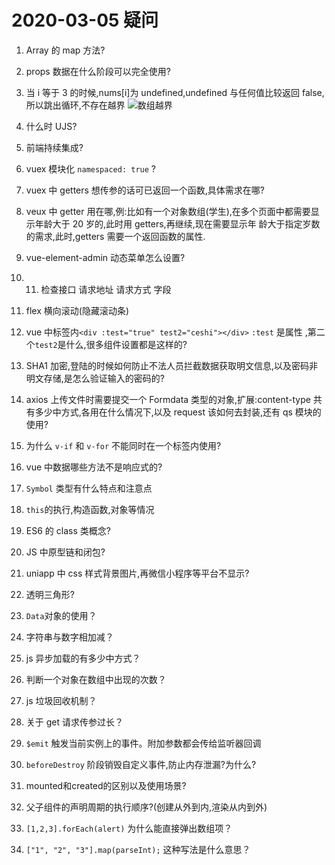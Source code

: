 # 2020-03-05 疑问

1. Array 的 map 方法?

2. props 数据在什么阶段可以完全使用?

3. 当 i 等于 3 的时候,nums[i]为 undefined,undefined 与任何值比较返回 false,所以跳出循环,不存在越界
   ![数组越界](../../assets/img/20200305/673990077152771197.jpg)

4. 什么时 UJS?

5. 前端持续集成?

6. vuex 模块化 `namespaced: true` ?

7. vuex 中 getters 想传参的话可已返回一个函数,具体需求在哪?

8. veux 中 getter 用在哪,例:比如有一个对象数组(学生),在多个页面中都需要显示年龄大于 20 岁的,此时用 getters,再继续,现在需要显示年
   龄大于指定岁数的需求,此时,getters 需要一个返回函数的属性.

9. vue-element-admin 动态菜单怎么设置?

10. 11. 检查接口 请求地址 请求方式 字段

11. flex 横向滚动(隐藏滚动条)

12. vue 中标签内`<div :test="true" test2="ceshi"></div>` `:test` 是属性 ,第二个`test2`是什么,很多组件设置都是这样的?

13. SHA1 加密,登陆的时候如何防止不法人员拦截数据获取明文信息,以及密码非明文存储,是怎么验证输入的密码的?

14. axios 上传文件时需要提交一个 Formdata 类型的对象,扩展:content-type 共有多少中方式,各用在什么情况下,以及 request 该如何去封装,还有 qs 模块的使用?

15. 为什么 `v-if` 和 `v-for` 不能同时在一个标签内使用?

16. vue 中数据哪些方法不是响应式的?

17. `Symbol` 类型有什么特点和注意点

18. `this`的执行,构造函数,对象等情况

19. ES6 的 class 类概念?

20. JS 中原型链和闭包?

21. uniapp 中 css 样式背景图片,再微信小程序等平台不显示?

22. 透明三角形?

23. `Data`对象的使用？

24. 字符串与数字相加减？

25. js 异步加载的有多少中方式？

26. 判断一个对象在数组中出现的次数？

27. js 垃圾回收机制？

28. 关于 get 请求传参过长？

29. `$emit` 触发当前实例上的事件。附加参数都会传给监听器回调

30. `beforeDestroy` 阶段销毁自定义事件,防止内存泄漏?为什么?

31. mounted和created的区别以及使用场景?

32. 父子组件的声明周期的执行顺序?(创建从外到内,渲染从内到外)
33. `[1,2,3].forEach(alert)` 为什么能直接弹出数组项？
34. `["1", "2", "3"].map(parseInt);` 这种写法是什么意思？
